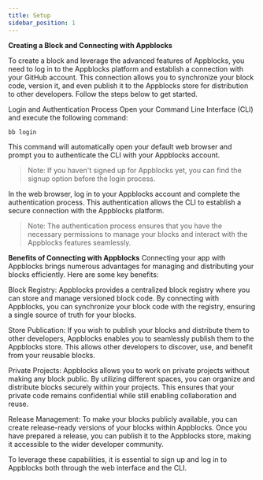 ```yaml
---
title: Setup
sidebar_position: 1
---
```





**Creating a Block and Connecting with Appblocks**

To create a block and leverage the advanced features of Appblocks, you need to log in to the Appblocks platform and establish a connection with your GitHub account. This connection allows you to synchronize your block code, version it, and even publish it to the Appblocks store for distribution to other developers. Follow the steps below to get started.

Login and Authentication Process
Open your Command Line Interface (CLI) and execute the following command:

```
bb login
```

This command will automatically open your default web browser and prompt you to authenticate the CLI with your Appblocks account.

  > Note: If you haven't signed up for Appblocks yet, you can find the signup option before the login process.

In the web browser, log in to your Appblocks account and complete the authentication process. This authentication allows the CLI to establish a secure connection with the Appblocks platform.

  > Note: The authentication process ensures that you have the necessary permissions to manage your blocks and interact with the Appblocks features seamlessly.

**Benefits of Connecting with Appblocks**
Connecting your app with Appblocks brings numerous advantages for managing and distributing your blocks efficiently. Here are some key benefits:

Block Registry: Appblocks provides a centralized block registry where you can store and manage versioned block code. By connecting with Appblocks, you can synchronize your block code with the registry, ensuring a single source of truth for your blocks.

Store Publication: If you wish to publish your blocks and distribute them to other developers, Appblocks enables you to seamlessly publish them to the Appblocks store. This allows other developers to discover, use, and benefit from your reusable blocks.

Private Projects: Appblocks allows you to work on private projects without making any block public. By utilizing different spaces, you can organize and distribute blocks securely within your projects. This ensures that your private code remains confidential while still enabling collaboration and reuse.

Release Management: To make your blocks publicly available, you can create release-ready versions of your blocks within Appblocks. Once you have prepared a release, you can publish it to the Appblocks store, making it accessible to the wider developer community.

To leverage these capabilities, it is essential to sign up and log in to Appblocks both through the web interface and the CLI.